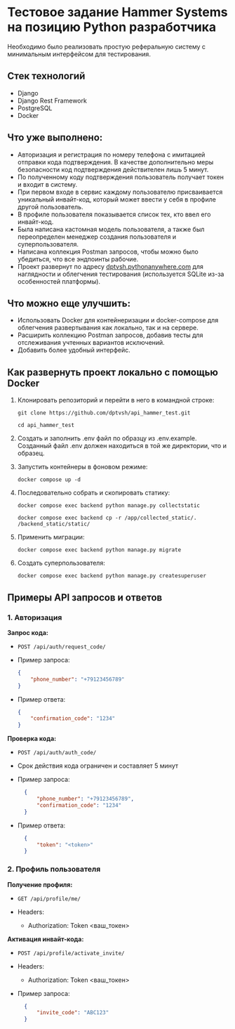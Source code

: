 # Тестовое задание Hammer Systems на позицию Python разработчика

Необходимо было реализовать простую реферальную систему с минимальным интерфейсом для тестирования.

## Стек технологий

- Django
- Django Rest Framework
- PostgreSQL
- Docker

## Что уже выполнено:

- Авторизация и регистрация по номеру телефона с имитацией отправки кода подтверждения. В качестве дополнительно меры безопасности код подтверждения действителен лишь 5 минут.
- По полученному коду подтверждения пользователь получает токен и входит в систему.
- При первом входе в сервис каждому пользователю присваивается уникальный инвайт-код, который может ввести у себя в профиле другой пользователь.
- В профиле пользователя показывается список тех, кто ввел его инвайт-код.
- Была написана кастомная модель пользователя, а также был переопределен менеджер создания пользователя и суперпользователя.
- Написана коллекция Postman запросов, чтобы можно было убедиться, что все эндпоинты рабочие.
- Проект развернут по адресу [dptvsh.pythonanywhere.com](https://dptvsh.pythonanywhere.com/api/v1/) для наглядности и облегчения тестирования (используется SQLite из-за особенностей платформы).

## Что можно еще улучшить:

- Использовать Docker для контейнеризации и docker-compose для облегчения развертывания как локально, так и на сервере.
- Расширить коллекцию Postman запросов, добавив тесты для отслеживания учтенных вариантов исключений.
- Добавить более удобный интерфейс.

## Как развернуть проект локально с помощью Docker

1. Клонировать репозиторий и перейти в него в командной строке:

   ```git clone https://github.com/dptvsh/api_hammer_test.git```

   ```cd api_hammer_test```

2. Создать и заполнить .env файл по образцу из .env.example. Созданный файл .env должен находиться в той же директории, что и образец.

3. Запустить контейнеры в фоновом режиме:
  
   ```docker compose up -d```

4. Последовательно собрать и скопировать статику:

   ```docker compose exec backend python manage.py collectstatic```

   ```docker compose exec backend cp -r /app/collected_static/. /backend_static/static/```

5. Применить миграции:

   ```docker compose exec backend python manage.py migrate```

6. Создать суперпользователя:

   ```docker compose exec backend python manage.py createsuperuser```

## Примеры API запросов и ответов

### 1. Авторизация

**Запрос кода:**
- `POST /api/auth/request_code/`

- Пример запроса:
  ```json
  {
      "phone_number": "+79123456789"
  }
  ```

- Пример ответа:
  ```json
  {
      "confirmation_code": "1234"
  }
  ```

**Проверка кода:**

- `POST /api/auth/auth_code/`
- Срок действия кода ограничен и составляет 5 минут

- Пример запроса:
  ``` json
    {
        "phone_number": "+79123456789",
        "confirmation_code": "1234"
    }
  ```
- Пример ответа:
  ``` json
    {
        "token": "<token>"
    }
  ```

### 2. Профиль пользователя

**Получение профиля:**

- `GET /api/profile/me/`
- Headers:

  - Authorization: Token <ваш_токен>

**Активация инвайт-кода:**

- `POST /api/profile/activate_invite/`
- Headers:

  - Authorization: Token <ваш_токен>

- Пример запроса:

  ```json
    {
        "invite_code": "ABC123"
    }
  ```
